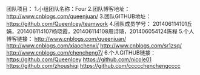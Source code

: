 团队项目：
1.小组团队名称：Four
2.团队博客地址：
http://www.cnblogs.com/queenjuan/
3.团队GITHUB地址：
https://github.com/QueenIcey/teamwork
4.团队成员学号：
201406114101丘娟，201406114107杨晓霞，201406114108周诗琦，201406054124陈程
5.个人博客链接：
http://www.cnblogs.com/queenjuan/
http://www.cnblogs.com/xiaochenxi/
http://www.cnblogs.com/sr1zsq/
http://www.cnblogs.com/chencheng7/
6.个人GITHUB链接：
https://github.com/QueenIcey
https://github.com/nicole01
https://github.com/zhoushiqi
https://github.com/ccccchenchengcccc
